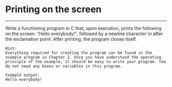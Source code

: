 # Printing on the screen
- - -

Write a functioning program in C that, upon execution, prints the following on the screen: "Hello everybody!", followed by a newline character \n after the exclamation point. After printing, the program closes itself.
```
Hint:
Everything required for creating the program can be found in the example program in Chapter 2. Once you have understood the operating principle of the example, it should be easy to write your program. You do not need any boxes or variables in this program.

Example output:
Hello everybody!
